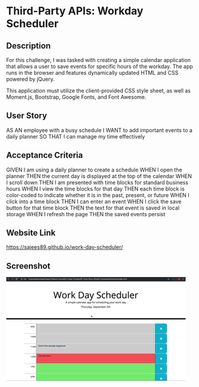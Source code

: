 # Third-Party APIs: Workday Scheduler

## Description
For this challenge, I was tasked with creating a simple calendar application that allows a user to save events for specific hours of the workday. The app runs in the browser and features dynamically updated HTML and CSS powered by jQuery.

This application must utilize the client-provided CSS style sheet, as well as Moment.js, Bootstrap, Google Fonts, and Font Awesome.

## User Story

AS AN employee with a busy schedule
I WANT to add important events to a daily planner
SO THAT I can manage my time effectively

## Acceptance Criteria

GIVEN I am using a daily planner to create a schedule
WHEN I open the planner
THEN the current day is displayed at the top of the calendar
WHEN I scroll down
THEN I am presented with time blocks for standard business hours
WHEN I view the time blocks for that day
THEN each time block is color-coded to indicate whether it is in the past, present, or future
WHEN I click into a time block
THEN I can enter an event
WHEN I click the save button for that time block
THEN the text for that event is saved in local storage
WHEN I refresh the page
THEN the saved events persist

## Website Link 

https://sajees89.github.io/work-day-scheduler/

## Screenshot 

![screenshot](https://github.com/sajees89/work-day-scheduler/blob/main/assets/05-third-party-apis-homework-demo.gif)
